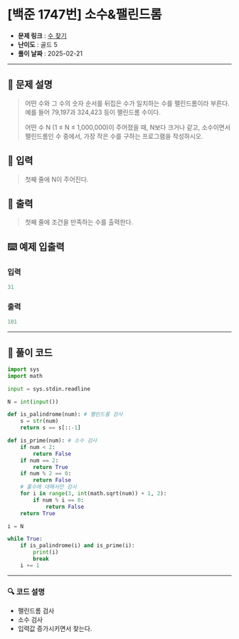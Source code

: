# [백준 1747번] 소수&팰린드롬

- **문제 링크** : [수 찾기](https://boj.kr/1747)
- **난이도** : 골드 5
- **풀이 날짜** : 2025-02-21
---

## 📖 문제 설명

> 어떤 수와 그 수의 숫자 순서를 뒤집은 수가 일치하는 수를 팰린드롬이라 부른다. 예를 들어 79,197과 324,423 등이 팰린드롬 수이다.
>
> 어떤 수 N (1 ≤ N ≤ 1,000,000)이 주어졌을 때, N보다 크거나 같고, 소수이면서 팰린드롬인 수 중에서, 가장 작은 수를 구하는 프로그램을 작성하시오.

## 📌 입력

> 첫째 줄에 N이 주어진다.

## 📌 출력

> 첫째 줄에 조건을 만족하는 수를 출력한다.

## ⌨️ 예제 입출력
### 입력

```python
31
```
### 출력

```python
101
```

---

## 📝 풀이 코드

```python
import sys
import math

input = sys.stdin.readline

N = int(input())

def is_palindrome(num): # 팰린드롬 검사
    s = str(num)
    return s == s[::-1]

def is_prime(num): # 소수 검사
    if num < 2:
        return False
    if num == 2:
        return True
    if num % 2 == 0:
        return False
    # 홀수에 대해서만 검사
    for i in range(3, int(math.sqrt(num)) + 1, 2):
        if num % i == 0:
            return False
    return True

i = N

while True:
    if is_palindrome(i) and is_prime(i):
        print(i)
        break
    i += 1
```

---
 
### 🔍 코드 설명
- 팰린드롬 검사
- 소수 검사
- 입력값 증가시키면서 찾는다.
